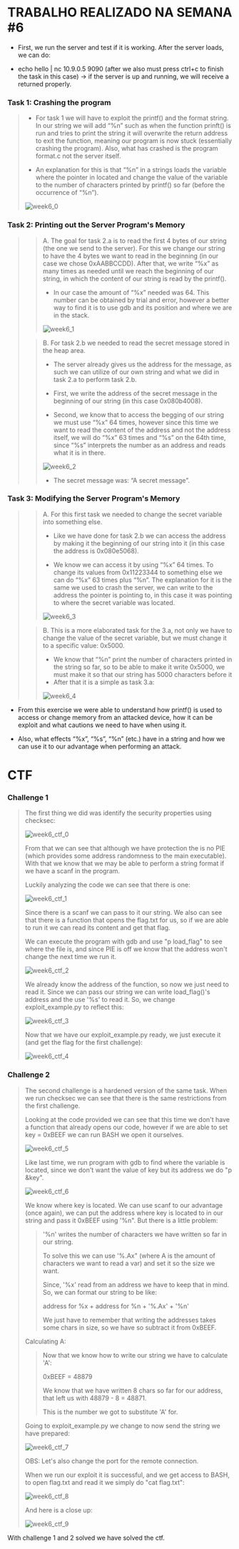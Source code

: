 # TRABALHO REALIZADO NA SEMANA #6

- First, we run the server and test if it is working. After the server loads, we can do:

- echo hello | nc 10.9.0.5 9090 (after we also must press ctrl+c to finish the task in this case) -> if the server is up and running, we will receive a returned properly.

### Task 1: Crashing the program

>- For task 1 we will have to exploit the printf() and the format string. In our string we will add “%n” such as when the function prinft() is run and tries to print the string it will overwrite the return address to exit the function, meaning our program is now stuck (essentially crashing the program). Also, what has crashed is the program format.c not the server itself.
>
>- An explanation for this is that “%n” in a strings loads the variable where the pointer in located and change the value of the variable to the number of characters printed by printf() so far (before the occurrence of “%n”).
>
>![week6_0](./img/logbook6/img1.png)

### Task 2: Printing out the Server Program's Memory

>>A. The goal for task 2.a is to read the first 4 bytes of our string (the one we send to the server). For this we change our string to have the 4 bytes we want to read in the beginning (in our case we chose 0xAABBCCDD). After that, we write “%x” as many times as needed until we reach the beginning of our string, in which the content of our string is read by the printf().
>>
>>- In our case the amount of “%x” needed was 64. This number can be obtained by trial and error, however a better way to find it is to use gdb and its position and where we are in the stack.
>>
>>![week6_1](./img/logbook6/img2.jpg)
>
>>B.	For task 2.b we needed to read the secret message stored in the heap area.
>>
>>- The server already gives us the address for the message, as such we can utilize of our own string and what we did in task 2.a to perform task 2.b.
>>
>>- First, we write the address of the secret message in the beginning of our string (in this case 0x080b4008).
>>
>>- Second, we know that to access the begging of our string we must use “%x” 64 times, however since this time we want to read the content of the address and not the address itself, we will do “%x” 63 times and “%s” on the 64th time, since “%s” interprets the number as an address and reads what it is in there.
>>
>>![week6_2](./img/logbook6/img3.jpg)
>>
>>- The secret message was: “A secret message”.
>>
>

### Task 3: Modifying the Server Program's Memory

>>A. For this first task we needed to change the secret variable into something else.
>>- Like we have done for task 2.b we can access the address by making it the beginning of our string into it (in this case the address is 0x080e5068).
>>
>>- We know we can access it by using “%x” 64 times. To change its values from 0x11223344 to something else we can do “%x” 63 times plus “%n”. The explanation for it is the same we used to crash the server, we can write to the address the pointer is pointing to, in this case it was pointing to where the secret variable was located.
>>
>>![week6_3](./img/logbook6/img4.jpg)
>
>>B. This is a more elaborated task for the 3.a, not only we have to change the value of the secret variable, but we must change it to a specific value: 0x5000.
>>
>>- We know that “%n” print the number of characters printed in the string so far, so to be able to make it write 0x5000, we must make it so that our string has 5000 characters before it
>>- After that it is a simple as task 3.a:
>>
>>![week6_4](./img/logbook6/img5.jpg)
>>
>

- From this exercise we were able to understand how printf() is used to access or change memory from an attacked device, how it can be exploit and what cautions we need to have when using it.

- Also, what effects “%x”, “%s”, “%n” (etc.) have in a string and how we can use it to our advantage when performing an attack.

# CTF

### Challenge 1

>The first thing we did was identify the security properties using checksec:
>
>![week6_ctf_0](./img/logbook6/ctf1.png)
>
>From that we can see that although we have protection the is no PIE (which provides some address randomness to the main executable). With that we know that we may be able to perform a string format if we have a scanf in the program.
>
>Luckily analyzing the code we can see that there is one:
>
>![week6_ctf_1](./img/logbook6/ctf2.jpg)
>
>Since there is a scanf we can pass to it our string. We also can see that there is a function that opens the flag.txt for us, so if we are able to run it we can read its content and get that flag.
>
>We can execute the program with gdb and use "p load_flag" to see where the file is, and since PIE is off we know that the address won't change the next time we run it.
>
>![week6_ctf_2](./img/logbook6/ctf3.jpg)
>
>We already know the address of the function, so now we just need to read it. Since we can pass our string we can write load_flag()'s address and the use '%s' to read it. So, we change exploit_example.py to reflect this:
>
>![week6_ctf_3](./img/logbook6/ctf4.png)
>
>Now that we have our exploit_example.py ready, we just execute it (and get the flag for the first challenge):
>
>![week6_ctf_4](./img/logbook6/ctf5.png)
>

### Challenge 2

>The second challenge is a hardened version of the same task. When we run checksec we can see that there is the same restrictions from the first challenge.
>
>Looking at the code provided we can see that this time we don't have a function that already opens our code, however if we are able to set key = 0xBEEF we can run BASH we open it ourselves.
>
>![week6_ctf_5](./img/logbook6/ctf6.png)
>
>Like last time, we run program with gdb to find where the variable is located, since we don't want the value of key but its address we do "p &key".
>
>![week6_ctf_6](./img/logbook6/ctf7.png)
>
>We know where key is located. We can use scanf to our advantage (once again), we can put the address where key is located to in our string and pass it 0xBEEF using '%n". But there is a little problem: 
>
>>'%n' writes the number of characters we have written so far in our string. 
>>
>>To solve this we can use '%.Ax" (where A is the amount of characters we want to read a var) and set it so the size we want.
>>
>>Since, '%x' read from an address we have to keep that in mind. So, we can format our string to be like:
>>
>>address for %x + address for %n + '%.Ax' + '%n'
>>
>>We just have to remember that writing the addresses takes some chars in size, so we have so subtract it from 0xBEEF.
>
>Calculating A:
>
>>Now that we know how to write our string we have to calculate 'A':
>>
>> 0xBEEF = 48879
>>
>> We know that we have written 8 chars so far for our address, that left us with 48879 - 8 = 48871.
>>
>> This is the number we got to substitute 'A' for.
>
>Going to exploit_example.py we change to now send the string we have prepared:
>
>![week6_ctf_7](./img/logbook6/ctf8.png)
>
>OBS: Let's also change the port for the remote connection.
>
>When we run our exploit it is successful, and we get access to BASH, to open flag.txt and read it we simply do "cat flag.txt":
>
>![week6_ctf_8](./img/logbook6/ctf9.png)
>
>And here is a close up:
>
>![week6_ctf_9](./img/logbook6/ctf10.png)
>
With challenge 1 and 2 solved we have solved the ctf.
